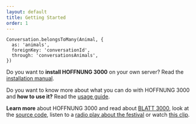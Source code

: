 ```yaml
---
layout: default
title: Getting Started
order: 1
---
```


```
Conversation.belongsToMany(Animal, {
  as: 'animals',
  foreignKey: 'conversationId',
  through: 'conversationsAnimals',
})
```

Do you want to **install HOFFNUNG 3000** on your own server? Read the [installation manual](/installation.html).

Do you want to know more about what you can do with HOFFNUNG 3000 and **how to use it?** Read the [usage guide](/usage-guide.html).

**Learn more** about HOFFNUNG 3000 and read about [BLATT 3000](https://blatt3000.de/hoffnung3000/), look at the [source code](https://github.com/adzialocha/hoffnung3000), listen to a [radio play about the festival](https://soundcloud.com/thelakeradio/a-portrait-of-blatt-3000) or watch [this clip](https://www.youtube.com/watch?v=ux2R9jwEIgw).
